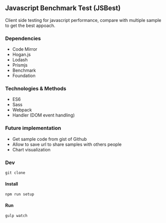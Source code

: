 ## Javascript Benchmark Test (JSBest)
Client side testing for javascript performance, compare with multiple sample to get the best appoach.

### Dependencies
- Code Mirror
- Hogan.js
- Lodash
- Prismjs
- Benchmark
- Foundation

### Technologies & Methods
- ES6
- Sass
- Webpack
- Handler (DOM event handling)

### Future implementation
- Get sample code from gist of Github
- Allow to save url to share samples with others people
- Chart visualization


### Dev
```
git clone
```
#### Install
```
npm run setup
```

#### Run
```
gulp watch
```
